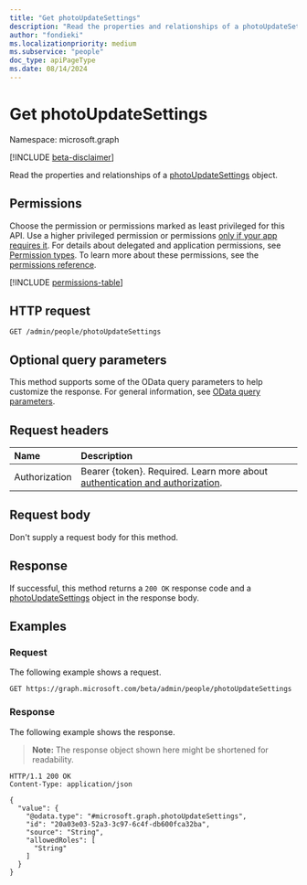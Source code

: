 ```yaml
---
title: "Get photoUpdateSettings"
description: "Read the properties and relationships of a photoUpdateSettings object."
author: "fondieki"
ms.localizationpriority: medium
ms.subservice: "people"
doc_type: apiPageType
ms.date: 08/14/2024
---
```


# Get photoUpdateSettings

Namespace: microsoft.graph

[!INCLUDE [beta-disclaimer](../../includes/beta-disclaimer.md)]

Read the properties and relationships of a [photoUpdateSettings](../resources/photoupdatesettings.md) object.

## Permissions

Choose the permission or permissions marked as least privileged for this API. Use a higher privileged permission or permissions [only if your app requires it](/graph/permissions-overview#best-practices-for-using-microsoft-graph-permissions). For details about delegated and application permissions, see [Permission types](/graph/permissions-overview#permission-types). To learn more about these permissions, see the [permissions reference](/graph/permissions-reference).

<!-- { "blockType": "permissions", "name": "photoupdatesettings_get" } -->
[!INCLUDE [permissions-table](../includes/permissions/photoupdatesettings-get-permissions.md)]

## HTTP request

<!-- {
  "blockType": "ignored"
}
-->
``` http
GET /admin/people/photoUpdateSettings
```

## Optional query parameters

This method supports some of the OData query parameters to help customize the response. For general information, see [OData query parameters](/graph/query-parameters).

## Request headers

|Name|Description|
|:---|:---|
|Authorization|Bearer {token}. Required. Learn more about [authentication and authorization](/graph/auth/auth-concepts).|

## Request body

Don't supply a request body for this method.

## Response

If successful, this method returns a `200 OK` response code and a [photoUpdateSettings](../resources/photoupdatesettings.md) object in the response body.

## Examples

### Request

The following example shows a request.
<!-- {
  "blockType": "request",
  "name": "get_photoupdatesettings"
}
-->
``` http
GET https://graph.microsoft.com/beta/admin/people/photoUpdateSettings
```


### Response

The following example shows the response.
>**Note:** The response object shown here might be shortened for readability.
<!-- {
  "blockType": "response",
  "truncated": true,
  "@odata.type": "microsoft.graph.photoUpdateSettings"
}
-->
``` http
HTTP/1.1 200 OK
Content-Type: application/json

{
  "value": {
    "@odata.type": "#microsoft.graph.photoUpdateSettings",
    "id": "20a03e03-52a3-3c97-6c4f-db600fca32ba",
    "source": "String",
    "allowedRoles": [
      "String"
    ]
  }
}
```

